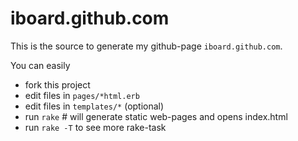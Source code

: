 iboard.github.com
=================

This is the source to generate my github-page `iboard.github.com`.

You can easily 

  * fork this project
  * edit files in `pages/*html.erb`
  * edit files in `templates/*` (optional)
  * run `rake` # will generate static web-pages and opens index.html
  * run `rake -T` to see more rake-task

